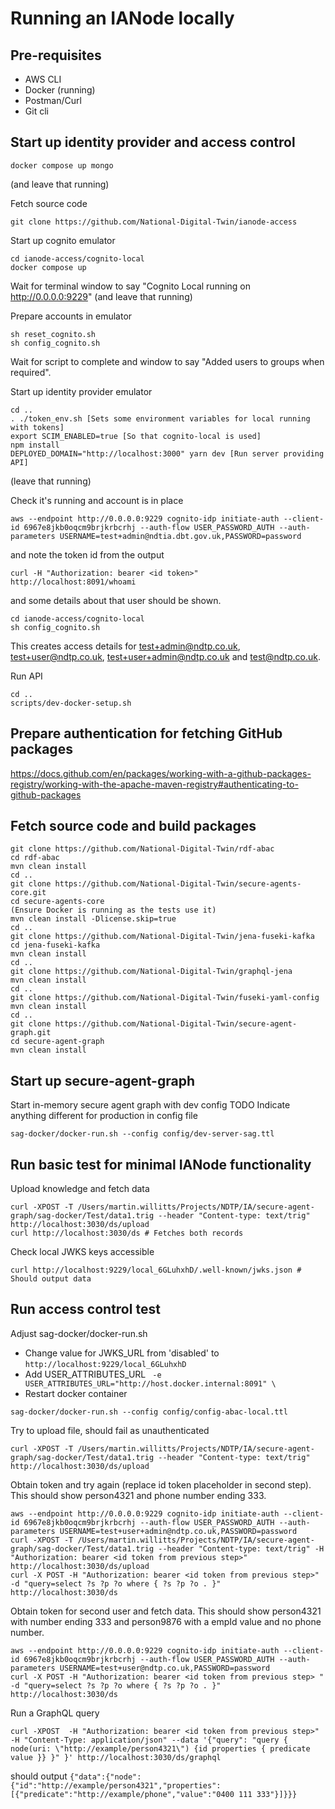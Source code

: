 # Running an IANode locally

## Pre-requisites

* AWS CLI
* Docker (running)
* Postman/Curl
* Git cli

## Start up identity provider and access control
```
docker compose up mongo
```
(and leave that running)

Fetch source code
```
git clone https://github.com/National-Digital-Twin/ianode-access
```

Start up cognito emulator
```
cd ianode-access/cognito-local
docker compose up
```
Wait for terminal window to say "Cognito Local running on http://0.0.0.0:9229"
(and leave that running)

Prepare accounts in emulator
```
sh reset_cognito.sh
sh config_cognito.sh
```
Wait for script to complete and window to say "Added users to groups when required".

Start up identity provider emulator
```
cd ..
. ./token_env.sh [Sets some environment variables for local running with tokens]
export SCIM_ENABLED=true [So that cognito-local is used]
npm install
DEPLOYED_DOMAIN="http://localhost:3000" yarn dev [Run server providing API]
```
(leave that running)

Check it's running and account is in place
```
aws --endpoint http://0.0.0.0:9229 cognito-idp initiate-auth --client-id 6967e8jkb0oqcm9brjkrbcrhj --auth-flow USER_PASSWORD_AUTH --auth-parameters USERNAME=test+admin@ndtia.dbt.gov.uk,PASSWORD=password
```
and note the token id from the output
```
curl -H "Authorization: bearer <id token>" http://localhost:8091/whoami
```
and some details about that user should be shown.

```
cd ianode-access/cognito-local
sh config_cognito.sh
```
This creates access details for test+admin@ndtp.co.uk, test+user@ndtp.co.uk, test+user+admin@ndtp.co.uk and test@ndtp.co.uk.

Run API

```
cd ..
scripts/dev-docker-setup.sh
```

## Prepare authentication for fetching GitHub packages
https://docs.github.com/en/packages/working-with-a-github-packages-registry/working-with-the-apache-maven-registry#authenticating-to-github-packages

## Fetch source code and build packages
```
git clone https://github.com/National-Digital-Twin/rdf-abac
cd rdf-abac
mvn clean install
cd ..
git clone https://github.com/National-Digital-Twin/secure-agents-core.git
cd secure-agents-core
(Ensure Docker is running as the tests use it)
mvn clean install -Dlicense.skip=true
cd ..
git clone https://github.com/National-Digital-Twin/jena-fuseki-kafka
cd jena-fuseki-kafka
mvn clean install
cd ..
git clone https://github.com/National-Digital-Twin/graphql-jena
mvn clean install
cd ..
git clone https://github.com/National-Digital-Twin/fuseki-yaml-config
mvn clean install
cd ..
git clone https://github.com/National-Digital-Twin/secure-agent-graph.git
cd secure-agent-graph
mvn clean install
```

## Start up secure-agent-graph

Start in-memory secure agent graph with dev config TODO Indicate anything different for production in config file
```
sag-docker/docker-run.sh --config config/dev-server-sag.ttl
```

## Run basic test for minimal IANode functionality

Upload knowledge and fetch data
```
curl -XPOST -T /Users/martin.willitts/Projects/NDTP/IA/secure-agent-graph/sag-docker/Test/data1.trig --header "Content-type: text/trig" http://localhost:3030/ds/upload
curl http://localhost:3030/ds # Fetches both records
```

Check local JWKS keys accessible
```
curl http://localhost:9229/local_6GLuhxhD/.well-known/jwks.json # Should output data
```

## Run access control test

Adjust sag-docker/docker-run.sh
* Change value for JWKS_URL from 'disabled' to ```http://localhost:9229/local_6GLuhxhD```
* Add USER_ATTRIBUTES_URL ``` -e USER_ATTRIBUTES_URL="http://host.docker.internal:8091" \```
* Restart docker container
```
sag-docker/docker-run.sh --config config/config-abac-local.ttl
```

Try to upload file, should fail as unauthenticated
```
curl -XPOST -T /Users/martin.willitts/Projects/NDTP/IA/secure-agent-graph/sag-docker/Test/data1.trig --header "Content-type: text/trig" http://localhost:3030/ds/upload
```

Obtain token and try again (replace id token placeholder in second step). This should show person4321 and phone number ending 333.
```
aws --endpoint http://0.0.0.0:9229 cognito-idp initiate-auth --client-id 6967e8jkb0oqcm9brjkrbcrhj --auth-flow USER_PASSWORD_AUTH --auth-parameters USERNAME=test+user+admin@ndtp.co.uk,PASSWORD=password
curl -XPOST -T /Users/martin.willitts/Projects/NDTP/IA/secure-agent-graph/sag-docker/Test/data1.trig --header "Content-type: text/trig" -H "Authorization: bearer <id token from previous step>" http://localhost:3030/ds/upload
curl -X POST -H "Authorization: bearer <id token from previous step>" -d "query=select ?s ?p ?o where { ?s ?p ?o . }" http://localhost:3030/ds
```

Obtain token for second user and fetch data. This should show person4321 with number ending 333 and person9876 with a empId value and no phone number.
```
aws --endpoint http://0.0.0.0:9229 cognito-idp initiate-auth --client-id 6967e8jkb0oqcm9brjkrbcrhj --auth-flow USER_PASSWORD_AUTH --auth-parameters USERNAME=test+user@ndtp.co.uk,PASSWORD=password
curl -X POST -H "Authorization: bearer <id token from previous step> " -d "query=select ?s ?p ?o where { ?s ?p ?o . }" http://localhost:3030/ds
```

Run a GraphQL query
```
curl -XPOST  -H "Authorization: bearer <id token from previous step>" -H "Content-Type: application/json" --data '{"query": "query { node(uri: \"http://example/person4321\") {id properties { predicate value }} }" }' http://localhost:3030/ds/graphql
```
should output ```{"data":{"node":{"id":"http://example/person4321","properties":[{"predicate":"http://example/phone","value":"0400 111 333"}]}}}```